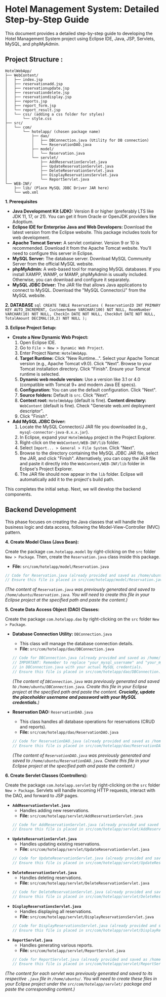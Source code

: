 # Hotel Management System: Detailed Step-by-Step Guide

This document provides a detailed step-by-step guide to developing the Hotel Management System project using Eclipse IDE, Java, JSP, Servlets, MySQL, and phpMyAdmin.

## Project Structure :

```
HotelWebApp/
├── WebContent/
│   ├── index.jsp
│   ├── reservationadd.jsp
│   ├── reservationupdate.jsp
│   ├── reservationdelete.jsp
│   ├── reservationdisplay.jsp
│   ├── reports.jsp
│   ├── report_form.jsp
│   └── report_result.jsp
│   └── css/ (adding a css folder for styles)
│       └── style.css
├── src/
│   └── com/
│       └── hotelapp/ (chosen package name)
│           ├── dao/
│           │   ├── DBConnection.java (Utility for DB connection)
│           │   └── ReservationDAO.java
│           ├── model/
│           │   └── Reservation.java
│           └── servlet/
│               ├── AddReservationServlet.java
│               ├── UpdateReservationServlet.java
│               ├── DeleteReservationServlet.java
│               ├── DisplayReservationsServlet.java
│               └── ReportServlet.java
└── WEB-INF/
    ├── lib/ (Place MySQL JDBC Driver JAR here)
    └── web.xml
```


**1. Prerequisites**


*   **Java Development Kit (JDK):** Version 8 or higher (preferably LTS like JDK 11, 17, or 21). You can get it from Oracle or OpenJDK providers like Adoptium.
*   **Eclipse IDE for Enterprise Java and Web Developers:** Download the latest version from the Eclipse website. This package includes tools for web development.
*   **Apache Tomcat Server:** A servlet container. Version 9 or 10 is recommended. Download it from the Apache Tomcat website. You'll need to configure this server in Eclipse.
*   **MySQL Server:** The database server. Download MySQL Community Server from the official MySQL website.
*   **phpMyAdmin:** A web-based tool for managing MySQL databases. If you install XAMPP, WAMP, or MAMP, phpMyAdmin is usually included. Otherwise, you can download and configure it separately.
*   **MySQL JDBC Driver:** The JAR file that allows Java applications to connect to MySQL. Download the "MySQL Connector/J" from the MySQL website.

**2. DATABASE**
    ```sql
    CREATE TABLE Reservations (
        ReservationID INT PRIMARY KEY AUTO_INCREMENT,
        CustomerName VARCHAR(100) NOT NULL,
        RoomNumber VARCHAR(10) NOT NULL,
        CheckIn DATE NOT NULL,
        CheckOut DATE NOT NULL,
        TotalAmount DECIMAL(10,2) NOT NULL
    );
    ```

**3. Eclipse Project Setup:**

*   **Create a New Dynamic Web Project:**
    1.  Open Eclipse IDE.
    2.  Go to `File > New > Dynamic Web Project`.
    3.  Enter Project Name: `HotelWebApp`.
    4.  **Target Runtime:** Click "New Runtime...". Select your Apache Tomcat version (e.g., Apache Tomcat v9.0). Click "Next". Browse to your Tomcat installation directory. Click "Finish". Ensure your Tomcat runtime is selected.
    5.  **Dynamic web module version:** Use a version like 3.1 or 4.0 (compatible with Tomcat 9+ and modern Java EE specs).
    6.  **Configuration:** You can use the default configuration. Click "Next".
    7.  **Source folders:** Default is `src`. Click "Next".
    8.  **Context root:** `HotelWebApp` (default is fine). **Content directory:** `WebContent` (default is fine). Check "Generate web.xml deployment descriptor".
    9.  Click "Finish".
*   **Add MySQL JDBC Driver:**
    1.  Locate the MySQL Connector/J JAR file you downloaded (e.g., `mysql-connector-java-8.x.x.jar`).
    2.  In Eclipse, expand your `HotelWebApp` project in the Project Explorer.
    3.  Right-click on the `WebContent/WEB-INF/lib` folder.
    4.  Select `Import... > General > File System`. Click "Next".
    5.  Browse to the directory containing the MySQL JDBC JAR file, select the JAR, and click "Finish". Alternatively, you can copy the JAR file and paste it directly into the `WebContent/WEB-INF/lib` folder in Eclipse's Project Explorer.
    6.  The JAR file should now appear in the `lib` folder. Eclipse will automatically add it to the project's build path.

This completes the initial setup. Next, we will develop the backend components.




##  Backend Development 

This phase focuses on creating the Java classes that will handle the business logic and data access, following the Model-View-Controller (MVC) pattern.

**4. Create Model Class (Java Bean):**

Create the package `com.hotelapp.model` by right-clicking on the `src` folder `New > Package`.
Then, create the `Reservation.java` class inside this package.

*   **File:** `src/com/hotelapp/model/Reservation.java`

```java
// Code for Reservation.java (already provided and saved as /home/ubuntu/Reservation.java)
// Ensure this file is placed in src/com/hotelapp/model/Reservation.java in your Eclipse project.
```
*(The content of `Reservation.java` was previously generated and saved to `/home/ubuntu/Reservation.java`. You will need to create this file in your Eclipse project at the specified path and paste the content.)*

**5. Create Data Access Object (DAO) Classes:**

Create the package `com.hotelapp.dao` by right-clicking on the `src` folder `New > Package`.

*   **Database Connection Utility:** `DBConnection.java`
    *   This class will manage the database connection details.
    *   **File:** `src/com/hotelapp/dao/DBConnection.java`

    ```java
    // Code for DBConnection.java (already provided and saved as /home/ubuntu/DBConnection.java)
    // IMPORTANT: Remember to replace "your_mysql_username" and "your_mysql_password" 
    // in DBConnection.java with your actual MySQL credentials.
    // Ensure this file is placed in src/com/hotelapp/dao/DBConnection.java in your Eclipse project.
    ```
    *(The content of `DBConnection.java` was previously generated and saved to `/home/ubuntu/DBConnection.java`. Create this file in your Eclipse project at the specified path and paste the content. **Crucially, update the placeholder username and password with your MySQL credentials.**)*

*   **Reservation DAO:** `ReservationDAO.java`
    *   This class handles all database operations for reservations (CRUD and reports).
    *   **File:** `src/com/hotelapp/dao/ReservationDAO.java`

    ```java
    // Code for ReservationDAO.java (already provided and saved as /home/ubuntu/ReservationDAO.java)
    // Ensure this file is placed in src/com/hotelapp/dao/ReservationDAO.java in your Eclipse project.
    ```
    *(The content of `ReservationDAO.java` was previously generated and saved to `/home/ubuntu/ReservationDAO.java`. Create this file in your Eclipse project at the specified path and paste the content.)*

**6. Create Servlet Classes (Controllers):**

Create the package `com.hotelapp.servlet` by right-clicking on the `src` folder `New > Package`.
Servlets will handle incoming HTTP requests, interact with the DAO, and forward to JSP pages.

*   **`AddReservationServlet.java`**
    *   Handles adding new reservations.
    *   **File:** `src/com/hotelapp/servlet/AddReservationServlet.java`
    ```java
    // Code for AddReservationServlet.java (already provided and saved as /home/ubuntu/AddReservationServlet.java)
    // Ensure this file is placed in src/com/hotelapp/servlet/AddReservationServlet.java
    ```
*   **`UpdateReservationServlet.java`**
    *   Handles updating existing reservations.
    *   **File:** `src/com/hotelapp/servlet/UpdateReservationServlet.java`
    ```java
    // Code for UpdateReservationServlet.java (already provided and saved as /home/ubuntu/UpdateReservationServlet.java)
    // Ensure this file is placed in src/com/hotelapp/servlet/UpdateReservationServlet.java
    ```
*   **`DeleteReservationServlet.java`**
    *   Handles deleting reservations.
    *   **File:** `src/com/hotelapp/servlet/DeleteReservationServlet.java`
    ```java
    // Code for DeleteReservationServlet.java (already provided and saved as /home/ubuntu/DeleteReservationServlet.java)
    // Ensure this file is placed in src/com/hotelapp/servlet/DeleteReservationServlet.java
    ```
*   **`DisplayReservationsServlet.java`**
    *   Handles displaying all reservations.
    *   **File:** `src/com/hotelapp/servlet/DisplayReservationsServlet.java`
    ```java
    // Code for DisplayReservationsServlet.java (already provided and saved as /home/ubuntu/DisplayReservationsServlet.java)
    // Ensure this file is placed in src/com/hotelapp/servlet/DisplayReservationsServlet.java
    ```
*   **`ReportServlet.java`**
    *   Handles generating various reports.
    *   **File:** `src/com/hotelapp/servlet/ReportServlet.java`
    ```java
    // Code for ReportServlet.java (already provided and saved as /home/ubuntu/ReportServlet.java)
    // Ensure this file is placed in src/com/hotelapp/servlet/ReportServlet.java
    ```

*(The content for each servlet was previously generated and saved to its respective `.java` file in `/home/ubuntu/`. You will need to create these files in your Eclipse project under the `src/com/hotelapp/servlet/` package and paste the corresponding content.)*






